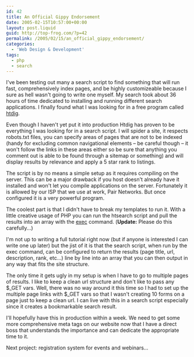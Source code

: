 ```yaml
---
id: 42
title: An Official Gippy Endorsement
date: 2005-02-15T10:57:00+00:00
layout: post.liquid
guid: http://top-frog.com/?p=42
permalink: /2005/02/15/an_official_gippy_endorsement/
categories:
  - 'Web Design & Development'
tags:
  - php
  - search
---
```

I've been testing out many a search script to find something that will run fast, comprehensively index pages, and be highly customizeable because I sure as hell wasn't going to write one myself. My search took about 36 hours of time dedicated to installing and running different search applications. I finally found what I was looking for in a free program called [htdig](http://htdig.sourceforge.net/).

Even though I haven't yet put it into production Htdig has proven to be everything I was looking for in a search script. I will spider a site, it respects robots.txt files, you can specify areas of pages that are not to be indexed (handy for excluding common navigational elements – be careful though – it won't follow the links in these areas either so be sure that anything you comment out is able to be found through a sitemap or something) and will display results by relevance and apply a 5 star rank to listings.

The script is by no means a simple setup as it requires compiling on the server. This can be a major drawback if you host doesn't already have it installed and won't let you compile applications on the server. Fortunately it is allowed by our ISP that we use at work, Pair Networks. But once configured it is a very powerful program.

The coolest part is that I didn't have to break my templates to run it. With a little creative usage of PHP you can run the htsearch script and pull the results into an array with the [exec](http://us2.php.net/manual/en/function.exec.php) command. (**Update:** Please do this carefully...)

I'm not up to writing a full tutorial right now (but if anyone is interested I can write one up later) but the jist of it is that the search script, when run by the exec command, can be configured to return the results (page title, url, description, rank, etc…) line by line into an array that you can then output in any way that fits the site structure.

The only time it gets ugly in my setup is when I have to go to multiple pages of results. I like to keep a clean url structure and don't like to pass any $\_GET vars. Well, there was no way around it this time so I had to set up the multiple page links with $\_GET vars so that I wasn't creating 10 forms on a page just to keep a clean url. I can live with this in a search script especially since it creates a bookmarkable search result.

I'll hopefully have this in production within a week. We need to get some more comprehensive meta tags on our website now that I have a direct boss that understands the importance and can dedicate the appropriate time to it.

Next project: registration system for events and webinars…
